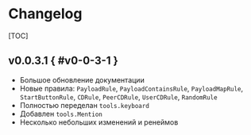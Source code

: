 # Changelog

[TOC]

## v0.0.3.1 { #v0-0-3-1 }
- Большое обновление документации
- Новые правила: `PayloadRule`, `PayloadContainsRule`, `PayloadMapRule`, `StartButtonRule`, `CDRule`, `PeerCDRule`, `UserCDRule`, `RandomRule`
- Полностью переделан `tools.keyboard`
- Добавлен `tools.Mention`
- Несколько небольших изменений и ренеймов
